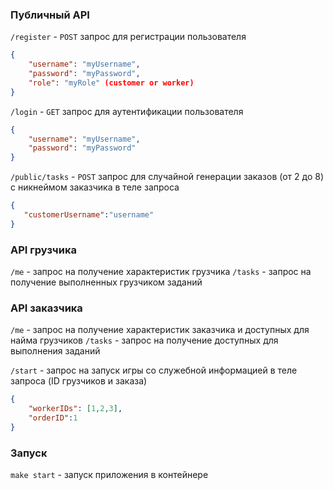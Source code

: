 ### Публичный API

`/register` - `POST` запрос для регистрации пользователя
```json
{
    "username": "myUsername",
    "password": "myPassword",
    "role": "myRole" (customer or worker)
}
```
`/login` -  `GET` запрос для аутентификации пользователя
```json
{
    "username": "myUsername",
    "password": "myPassword"
}
```
`/public/tasks` - `POST` запрос для случайной генерации заказов (от 2 до 8) с никнеймом заказчика в теле запроса
```json
{
   "customerUsername":"username"
}
```

### API грузчика
`/me` - запрос на получение характеристик грузчика
`/tasks` - запрос на получение выполненных грузчиком заданий

### API заказчика
`/me` - запрос на получение характеристик заказчика и доступных для найма грузчиков
`/tasks` - запрос на получение доступных для выполнения заданий

`/start` - запрос на запуск игры со служебной информацией в теле запроса (ID грузчиков и заказа)
```json
{
    "workerIDs": [1,2,3],
    "orderID":1
}
```

### Запуск
`make start` - запуск приложения в контейнере